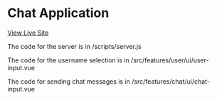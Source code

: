 # Chat Application

[View Live Site](http://csun.wiki)

The code for the server is in /scripts/server.js

The code for the username selection is in /src/features/user/ui/user-input.vue

The code for sending chat messages is in /src/features/chat/ui/chat-input.vue
